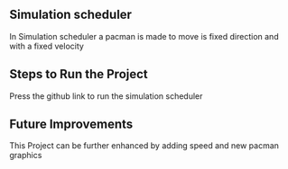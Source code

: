 ## Simulation scheduler
In Simulation scheduler a pacman is made to move is fixed direction and with a fixed velocity

## Steps to Run the Project
Press the github link to run the simulation scheduler

## Future Improvements
This Project can be further enhanced by adding speed and new pacman graphics
